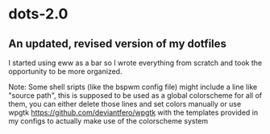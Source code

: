 # dots-2.0

## An updated, revised version of my dotfiles

I started using eww as a bar so I wrote everything from scratch and took the opportunity to be more organized.

Note: Some shell sripts (like the bspwm config file) might include a line like "source path", this is supposed to be used as a global colorscheme for all of them, you can either delete those lines and set colors manually or use wpgtk https://github.com/deviantfero/wpgtk with the templates provided in my configs to actually make use of the colorscheme system
